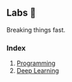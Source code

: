 ## Labs 🧪

Breaking things fast.

### Index

1. [Programming](Programming)
2. [Deep Learning](Deep-Learning)

